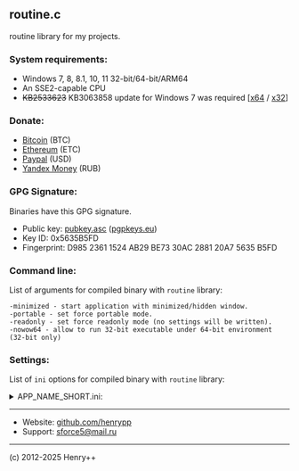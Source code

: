 ## routine.c
routine library for my projects.

### System requirements:
- Windows 7, 8, 8.1, 10, 11 32-bit/64-bit/ARM64
- An SSE2-capable CPU
- <s>KB2533623</s> KB3063858 update for Windows 7 was required [[x64](https://www.microsoft.com/en-us/download/details.aspx?id=47442) / [x32](https://www.microsoft.com/en-us/download/details.aspx?id=47409)]

### Donate:
- [Bitcoin](https://www.blockchain.com/btc/address/1LrRTXPsvHcQWCNZotA9RcwjsGcRghG96c) (BTC)
- [Ethereum](https://www.blockchain.com/explorer/addresses/eth/0xe2C84A62eb2a4EF154b19bec0c1c106734B95960) (ETC)
- [Paypal](https://paypal.me/henrypp) (USD)
- [Yandex Money](https://yoomoney.ru/to/4100115776040583) (RUB)

### GPG Signature:
Binaries have this GPG signature.

- Public key: [pubkey.asc](https://raw.githubusercontent.com/henrypp/builder/master/pubkey.asc) ([pgpkeys.eu](https://pgpkeys.eu/pks/lookup?op=index&fingerprint=on&search=0x5635B5FD))
- Key ID: 0x5635B5FD
- Fingerprint: D985 2361 1524 AB29 BE73 30AC 2881 20A7 5635 B5FD

### Command line:
List of arguments for compiled binary with `routine` library:

~~~
-minimized - start application with minimized/hidden window.
-portable - set force portable mode.
-readonly - set force readonly mode (no settings will be written).
-nowow64 - allow to run 32-bit executable under 64-bit environment (32-bit only)
~~~

### Settings:
List of `ini` options for compiled binary with `routine` library:

<details>
<summary>APP_NAME_SHORT.ini:</summary>

---
~~~ini
#
#2.0+
#

# Enable update checking (BOOLEAN)
# CheckUpdates=TRUE // removed in 2.3

# Last update checking timestamp (LONG64)
CheckUpdatesLast=0

# Last opened settings dialog id (LONG)
SettingsLastPage=0

# Main window always on top (BOOLEAN)
AlwaysOnTop=FALSE

# Minimized main window on startup (BOOLEAN)
IsStartMinimized=FALSE

# Application locale name (STRING)
Language=NULL

# WinHTTP connections user-agent (STRING)
UserAgent=NULL

#
#2.1+
#

# Minimum error logging level (LONG)
ErrorLevel=LOG_LEVEL_INFO

# Last error notification timestamp (LONG64)
#ErrorNotificationsTimestamp=0 // removed in 2.3

# Error notification period in seconds (LONG64)
#ErrorNotificationsPeriod=4 // removed in 2.3

# Enable error notifications (BOOLEAN)
IsErrorNotificationsEnabled=TRUE

# Enable notifications sound (BOOLEAN)
IsNotificationsSound=TRUE

#
#2.3+
#

# Update checking period in hours, 0 for disable (LONG)
CheckUpdatesPeriod=APP_UPDATE_PERIOD

#
#2.3.1+
#

# Minimized main window into system tray (BOOLEAN)
# Note: only when APP_HAVE_TRAY defined.
IsMinimizeToTray=TRUE

# Close main window into system tray (BOOLEAN)
# Note: only when APP_HAVE_TRAY defined.
IsCloseToTray=TRUE

#
#2.4+
#

# Auto install non-executable updates if found (BOOLEAN)
IsAutoinstallUpdates=FALSE (changed to TRUE in 2.7.12+)

#
#2.7+
#

# Enable dark theme support (BOOLEAN)
IsDarkThemeEnabled=<reads "HKCU\Software\Microsoft\Windows\CurrentVersion\Themes\Personalize" "AppsUseLightTheme" value>

#
#2.7+
#

# Enable dark theme support (boolean)
IsDarkThemeEnabled=<reads "HKCU\Software\Microsoft\Windows\CurrentVersion\Themes\Personalize" "AppsUseLightTheme" value>

#
#2.7.2+
#

# Show window border in Windows 11 and above (BOOLEAN)
IsWindowBorderEnabled=TRUE

#
#2.7.10+
#

# Show window round corners in Windows 11 and above (BOOLEAN)
IsWindowCornerRound=FALSE
~~~
</details>

---
- Website: [github.com/henrypp](https://github.com/henrypp)
- Support: sforce5@mail.ru
---
(c) 2012-2025 Henry++
